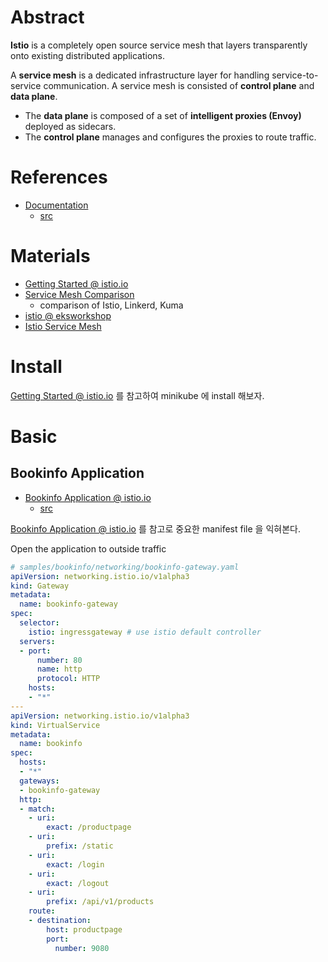# Abstract

**Istio** is a completely open source service mesh that layers transparently onto existing distributed applications.

A **service mesh** is a dedicated infrastructure layer for handling service-to-service communication. A service mesh is consisted of **control plane** and **data plane**.

* The **data plane** is composed of a set of **intelligent proxies (Envoy)** deployed as sidecars.
* The **control plane** manages and configures the proxies to route traffic.

# References

* [Documentation](https://istio.io/latest/docs/)
  * [src](https://github.com/istio/istio)

# Materials

* [Getting Started @ istio.io](https://istio.io/latest/docs/setup/getting-started/)
* [Service Mesh Comparison](https://servicemesh.es/)
  * comparison of Istio, Linkerd, Kuma
* [istio @ eksworkshop](https://www.eksworkshop.com/advanced/310_servicemesh_with_istio/)
* [Istio Service Mesh](https://daddyprogrammer.org/post/13721/istio-service-mesh/)

# Install

[Getting Started @ istio.io](https://istio.io/latest/docs/setup/getting-started/) 를 참고하여 minikube 에 install 해보자.

# Basic

## Bookinfo Application

* [Bookinfo Application @ istio.io](https://istio.io/latest/docs/examples/bookinfo/)
  * [src](https://github.com/istio/istio/tree/master/samples/bookinfo) 

[Bookinfo Application @ istio.io](https://istio.io/latest/docs/examples/bookinfo/) 를 참고로 중요한 manifest file 을 익혀본다.

Open the application to outside traffic

```yml
# samples/bookinfo/networking/bookinfo-gateway.yaml
apiVersion: networking.istio.io/v1alpha3
kind: Gateway
metadata:
  name: bookinfo-gateway
spec:
  selector:
    istio: ingressgateway # use istio default controller
  servers:
  - port:
      number: 80
      name: http
      protocol: HTTP
    hosts:
    - "*"
---
apiVersion: networking.istio.io/v1alpha3
kind: VirtualService
metadata:
  name: bookinfo
spec:
  hosts:
  - "*"
  gateways:
  - bookinfo-gateway
  http:
  - match:
    - uri:
        exact: /productpage
    - uri:
        prefix: /static
    - uri:
        exact: /login
    - uri:
        exact: /logout
    - uri:
        prefix: /api/v1/products
    route:
    - destination:
        host: productpage
        port:
          number: 9080
```



